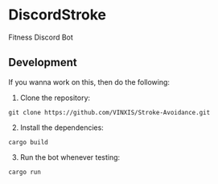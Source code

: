 # DiscordStroke
Fitness Discord Bot

## Development
If you wanna work on this, then do the following:
1. Clone the repository:
```
git clone https://github.com/VINXIS/Stroke-Avoidance.git
```
2. Install the dependencies:
```
cargo build
```
3. Run the bot whenever testing:
```
cargo run
```